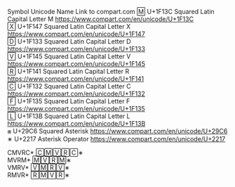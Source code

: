 Symbol  Unicode Name  Link to compart.com
🄼 U+1F13C Squared Latin Capital Letter M  https://www.compart.com/en/unicode/U+1F13C  
🅇 U+1F147 Squared Latin Capital Letter X  https://www.compart.com/en/unicode/U+1F147  
🄳 U+1F133 Squared Latin Capital Letter D  https://www.compart.com/en/unicode/U+1F133  
🅅 U+1F145 Squared Latin Capital Letter V  https://www.compart.com/en/unicode/U+1F145  
🅁 U+1F141 Squared Latin Capital Letter R  https://www.compart.com/en/unicode/U+1F141  
🄲 U+1F132 Squared Latin Capital Letter C  https://www.compart.com/en/unicode/U+1F132  
🄵 U+1F135 Squared Latin Capital Letter F  https://www.compart.com/en/unicode/U+1F135  
🄻 U+1F13B Squared Latin Capital Letter L  https://www.compart.com/en/unicode/U+1F13B  
⧆ U+29C6 Squared Asterisk  https://www.compart.com/en/unicode/U+29C6  
∗ U+2217 Asterisk Operator  https://www.compart.com/en/unicode/U+2217  

CMVRC* 🄲🄼🅅🅁🄲∗  
MVRM* 🄼🅅🅁🄼∗  
VMRV* 🅅🄼🅁🅅∗  
RMVR* 🅁🄼🅅🅁∗  